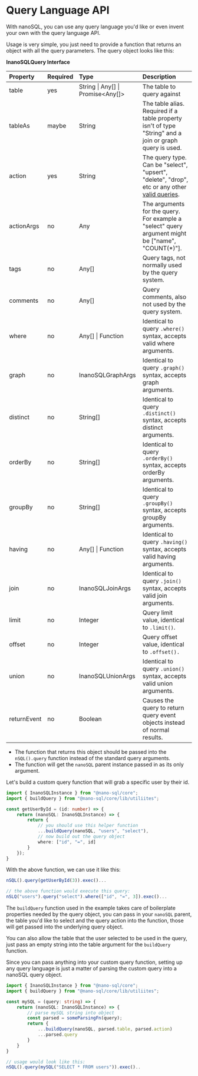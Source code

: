 # Query Language API

With nanoSQL, you can use any query language you'd like or even invent your own with the query language API.

Usage is very simple, you just need to provide a function that returns an object with all the query parameters.  The query object looks like this:

**InanoSQLQuery Interface**

| Property | Required | Type | Description |
| :--- | :--- | :--- | :--- |
| table | yes | String \| Any\[\] \| Promise&lt;Any\[\]&gt; | The table to query against |
| tableAs | maybe | String | The table alias.  Required if a table property isn't of type "String" and a join or graph query is used. |
| action | yes | String | The query type.  Can be "select", "upsert", "delete", "drop", etc or any other [valid queries](https://nanosql.gitbook.io/docs/query). |
| actionArgs | no | Any | The arguments for the query.  For example a "select" query argument might be \["name", "COUNT\(\*\)"\]. |
| tags | no | Any\[\] | Query tags, not normally used by the query system. |
| comments | no | Any\[\] | Query comments, also not used by the query system. |
| where | no | Any\[\] \| Function | Identical to query `.where()` syntax, accepts valid where arguments. |
| graph | no | InanoSQLGraphArgs | Identical to query `.graph()` syntax, accepts graph arguments. |
| distinct | no | String\[\] | Identical to query `.distinct()` syntax, accepts distinct arguments. |
| orderBy | no | String\[\] | Identical to query `.orderBy()` syntax, accepts orderBy arguments. |
| groupBy | no | String\[\] | Identical to query `.groupBy()` syntax, accepts groupBy arguments. |
| having | no | Any\[\] \| Function | Identical to query `.having()` syntax, accepts valid having arguments. |
| join | no | InanoSQLJoinArgs | Identical to query `.join()` syntax, accepts valid join arguments. |
| limit | no | Integer | Query limit value, identical to `.limit()`. |
| offset | no | Integer | Query offset value, identical to `.offset().` |
| union | no | InanoSQLUnionArgs | Identical to query `.union()` syntax, accepts valid union arguments. |
| returnEvent | no | Boolean | Causes the query to return query event objects instead of normal results. |

* The function that returns this object should be passed into the `nSQL().query` function instead of the standard query arguments.
* The function will get the `nanoSQL` parent instance passed in as its only argument.

Let's build a custom query function that will grab a specific user by their id.

```typescript
import { InanoSQLInstance } from "@nano-sql/core";
import { buildQuery } from "@nano-sql/core/lib/utiliites";

const getUserById = (id: number) => {
    return (nanoSQL: InanoSQLInstance) => {
        return {
            // you should use this helper function
            ...buildQuery(nanoSQL, "users", "select"),             
            // now build out the query object 
            where: ["id", "=", id]
        }
    });
}
```

With the above function, we can use it like this:

```typescript
nSQL().query(getUserById(3)).exec()...

// the above function would execute this query:
nSLQ("users").query("select").where(["id", "=", 3]).exec()...
```

The `buildQuery` function used in the example takes care of boilerplate properties needed by the query object, you can pass in your `nanoSQL` parent, the table you'd like to select and the query action into the function, those will get passed into the underlying query object.

You can also allow the table that the user selected to be used in the query, just pass an empty string into the table argument for the `buildQuery` function.

Since you can pass anything into your custom query function, setting up any query language is just a matter of parsing the custom query into a nanoSQL query object.

```typescript
import { InanoSQLInstance } from "@nano-sql/core";
import { buildQuery } from "@nano-sql/core/lib/utiliites";

const mySQL = (query: string) => {
    return (nanoSQL: InanoSQLInstance) => {
        // parse mySQL string into object
        const parsed = someParsingFn(query);
        return {
            ...buildQuery(nanoSQL, parsed.table, parsed.action)
            ...parsed.query
        }
    }
}

// usage would look like this:
nSQL().query(mySQL("SELECT * FROM users")).exec()..
```
